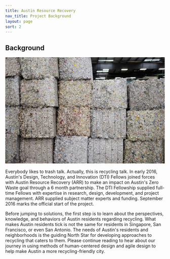 ```yaml
---
title: Austin Resource Recovery
nav_title: Project Background
layout: page
sort: 2
---
```


## Background

![image of recycling sorting center](/resource-recovery/images/Recycling%20Center%20Web-7.jpg)

Everybody likes to trash talk. Actually, this is recycling talk. In early 2016, Austin's Design, Technology, and Innovation (DTI) Fellows joined forces with Austin Resource Recovery (ARR) to make an impact on Austin's Zero Waste goal through a 6 month partnership. The DTI Fellowship supplied full-time Fellows with expertise in research, design, development, and project management. ARR supplied subject matter experts and funding. September 2016 marks the official start of the project.

Before jumping to solutions, the first step is to learn about the perspectives, knowledge, and behaviors of Austin residents regarding recycling. What makes Austin residents tick is not the same for residents in Singapore, San Francisco, or even San Antonio. The needs of Austin's residents and neighborhoods is the guiding North Star for developing approaches to recycling that caters to them. Please continue reading to hear about our journey in using methods of human-centered design and agile design to help make Austin a more recycling-friendly city.
